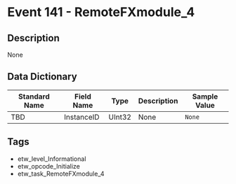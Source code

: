 # Event 141 - RemoteFXmodule_4

## Description
None

## Data Dictionary
|Standard Name|Field Name|Type|Description|Sample Value|
|---|---|---|---|---|
|TBD|InstanceID|UInt32|None|`None`|

## Tags
* etw_level_Informational
* etw_opcode_Initialize
* etw_task_RemoteFXmodule_4
